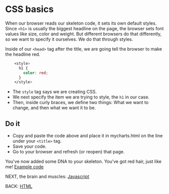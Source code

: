 # CSS basics

When our browser reads our skeleton code, it sets its own default styles. Since `<h1>` is usually the biggest headline on the page, the browser sets font values like size, color and weight. But different browsers do that differently, so we want to specify it ourselves. We do that through styles.

Inside of our `<head>` tag after the title, we are going tell the browser to make the headline red.

```css
    <style>
      h1 {
        color: red;
      }
    </style>
```

* The `style` tag says we are creating CSS. 
* We next specify the item we are trying to style, the `h1` in our case.
* Then, inside curly braces, we define two things: What we want to change, and then what we want it to be.

## Do it

* Copy and paste the code above and place it in mycharts.html on the line under your `<title>` tag.
* Save your code.
* Go to your browser and refresh (or reopen) that page.

You've now added some DNA to your skeleton. You've got red hair, just like me! [Example code](02_mychart.html)

NEXT, the brain and muscles: [Javascript](03_javascript.md)

BACK: [HTML](01_html.md)
